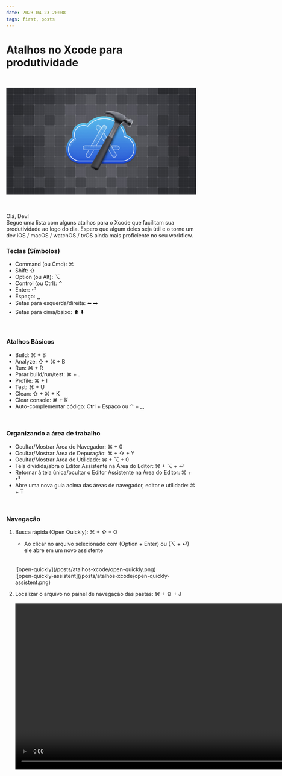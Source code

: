 ```yaml
---
date: 2023-04-23 20:08
tags: first, posts
---
```


# Atalhos no Xcode para produtividade

<br />

![xcode-shortcuts](/posts/atalhos-xcode/xcode-shortcuts.jpeg)

<br />

Olá, Dev! <br />
Segue uma lista com alguns atalhos para o Xcode que facilitam sua produtividade ao logo do dia. Espero que algum deles seja útil e o torne um dev iOS / macOS / watchOS / tvOS ainda mais proficiente no seu workflow.


### Teclas (Símbolos)

- Command (ou Cmd): ⌘
- Shift: ⇧ 
- Option (ou Alt): ⌥
- Control (ou Ctrl): ⌃
- Enter: ⏎
- Espaço: ␣
- Setas para esquerda/direita: ⬅️ ➡️ 
- Setas para cima/baixo: ⬆️ ⬇️

<br />

### Atalhos Básicos

- Build: ⌘ + B
- Analyze: ⇧ + ⌘ + B
- Run: ⌘ + R
- Parar build/run/test: ⌘ + .
- Profile: ⌘ + I
- Test: ⌘ + U
- Clean: ⇧ + ⌘ + K
- Clear console: ⌘ + K
- Auto-complementar código: Ctrl + Espaço ou ⌃ + ␣

<br />

### Organizando a área de trabalho

- Ocultar/Mostrar Área do Navegador: ⌘ + 0
- Ocultar/Mostrar Área de Depuração: ⌘ + ⇧ + Y 
- Ocultar/Mostrar Área de Utilidade: ⌘ + ⌥ + 0
- Tela dividida/abra o Editor Assistente na Área do Editor: ⌘ + ⌥ + ⏎
- Retornar à tela única/ocultar o Editor Assistente na Área do Editor: ⌘ + ⏎
- Abre uma nova guia acima das áreas de navegador, editor e utilidade: ⌘ + T
 
<br /> 

### Navegação

1. Busca rápida (Open Quickly): ⌘ + ⇧ + O
    - Ao clicar no arquivo selecionado com (Option + Enter) ou (⌥ + ⏎) ele abre em um novo assistente  
    <br />
    <br />
    ![open-quickly](/posts/atalhos-xcode/open-quickly.png)
    <br />
    ![open-quickly-assistent](/posts/atalhos-xcode/open-quickly-assistent.png)
    
2. Localizar o arquivo no painel de navegação das pastas: ⌘ + ⇧ + J
    <br />
    <br />
    <video width="920" height="440" controls>
        <source src="/posts/atalhos-xcode/localizar-arquivo.mov" type="video/mp4">
    </video>
